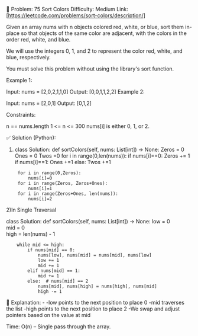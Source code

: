 🧠 Problem: 75 Sort Colors Difficulty: Medium Link: [https://leetcode.com/problems/sort-colors/description/]

Given an array nums with n objects colored red, white, or blue, sort them in-place so that objects of the same color are adjacent, with the colors in the order red, white, and blue.

We will use the integers 0, 1, and 2 to represent the color red, white, and blue, respectively.

You must solve this problem without using the library's sort function.

 

Example 1:

Input: nums = [2,0,2,1,1,0]
Output: [0,0,1,1,2,2]
Example 2:

Input: nums = [2,0,1]
Output: [0,1,2]
 

Constraints:

n == nums.length
1 <= n <= 300
nums[i] is either 0, 1, or 2.

✅ Solution (Python):
1) class Solution:
    def sortColors(self, nums: List[int]) -> None:
        Zeros = 0
        Ones = 0
        Twos =0
        for i in range(0,len(nums)):
            if nums[i]==0:
                Zeros += 1
            if nums[i]==1:
                Ones +=1
            else:
                Twos +=1
        
        for i in range(0,Zeros):
            nums[i]=0
        for i in range(Zeros, Zeros+Ones):
            nums[i]=1
        for i in range(Zeros+Ones, len(nums)):
            nums[i]=2

2)In Single Traversal

class Solution:
    def sortColors(self, nums: List[int]) -> None:
        low = 0    
        mid = 0          
        high = len(nums) - 1 

        while mid <= high:
            if nums[mid] == 0:
                nums[low], nums[mid] = nums[mid], nums[low]
                low += 1
                mid += 1
            elif nums[mid] == 1:
                mid += 1
            else:  # nums[mid] == 2
                nums[mid], nums[high] = nums[high], nums[mid]
                high -= 1

🧠 Explanation: -
-low points to the next position to place 0
-mid traverses the list
-high points to the next position to place 2
-We swap and adjust pointers based on the value at mid

Time: O(n) – Single pass through the array.
